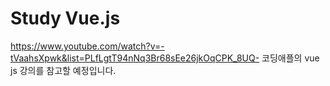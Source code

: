 # Study Vue.js
https://www.youtube.com/watch?v=-tVaahsXpwk&list=PLfLgtT94nNq3Br68sEe26jkOqCPK_8UQ-
코딩애플의 vue js 강의를 참고할 예정입니다.
